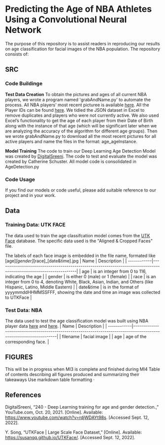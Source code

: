 # Predicting the Age of NBA Athletes Using a Convolutional Neural Network

The purpose of this repository is to assist readers in reproducing our results on age classification for facial images of the NBA population. The repository consists of:

## SRC
### Code Buildinge

**Test Data Creation** 
To obtain the pictures and ages of all current NBA players, we wrote a program named 'grabAndName.py' to automate the process. All NBA players' most recent picturee is available [here](https://ak-static.cms.nba.com/wp-content/uploads/headshots/nba/latest/260x190/PLAYERID.png). All the Player IDs can be found [here](http://data.nba.net/data/10s/prod/v1/2019/players.json). We tidied the JSON dataset in Excel to remove duplicates and players who were not currently active. We also used Excel’s functionality to get the age of each player from their Date of Birth along with the instance of that age (which will be significant later when we are analyzing the accuracy of the algorithm for different age groups). Then we wrote grabAndName.py to download all the most recent pictures for all active players and name the files in the format: age_ageInstance.

**Model Training** 
The code to train our Deep Learning Age Detection Model was created by [DigitalSreeni](https://www.youtube.com/watch?v=rdjWDAYt98s). The code to test and evaluate the model was created by Catherine Schuster. All model code is consolidated in AgeDetection.py

### Code Usage
If you find our models or code useful, please add suitable reference to our project and in your work.

## Data 
### Training Data: UTK FACE
The data used to train the age classifcation model comes from the [UTK Face](https://susanqq.github.io/UTKFace/) database. The specific data used is the "Aligned & Cropped Faces" file. 

The labels of each face image is embedded in the file name, formated like [age]_[gender]_[race]_[date&time].jpg
| Name        | Description                                                                                                         |
| ------------|---------------------------------------------------------------------------------------------------------------------|
| age         | is an integer from 0 to 116, indicating the age                                                                     | 
| gender      | is either 0 (male) or 1 (female)                                                                                    | 
| race        | is an integer from 0 to 4, denoting White, Black, Asian, Indian, and Others (like Hispanic, Latino, Middle Eastern) |
| date&time   | is in the format of yyyymmddHHMMSSFFF, showing the date and time an image was collected to UTKFace                  |


### Test Data: NBA 
The data used to test the age classification model was built using NBA player data [here](https://ak-static.cms.nba.com/wp-content/uploads/headshots/nba/latest/260x190/PLAYERID.png) and [here](http://data.nba.net/data/10s/prod/v1/2019/players.json).
| Name        | Description                                                                                                         |
| ------------|---------------------------------------------------------------------------------------------------------------------|
| filename    | facial image                                                                                                        | 
| age         | age of the corresponding face.                                                                                      | 

## FIGURES 
This will be in progress when MI3 is complete and finished during MI4 
Table of contents describing all figures produced and summarizing their takeaways
Use markdown table formatting · 

## References 
DigitalSreeni, “240 - Deep Learning training for age and gender detection.,” YouTube.com, Oct. 20, 2021. [Online]. Available: https://www.youtube.com/watch?v=rdjWDAYt98s. [Accessed Sept. 12, 2022].

Y. Song, “UTKFace | Large Scale Face Dataset,” [Online]. Available: https://susanqq.github.io/UTKFace/. [Accessed Sept. 12, 2022].

